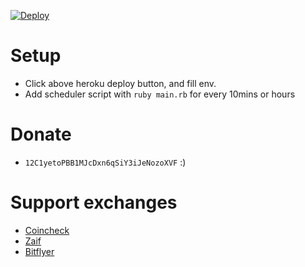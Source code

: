 [![Deploy](https://www.herokucdn.com/deploy/button.svg)](https://heroku.com/deploy?template=https://github.com/toshipon/bitcoin-arbitrage)

# Setup

- Click above heroku deploy button, and fill env.
- Add scheduler script with `ruby main.rb` for every 10mins or hours

# Donate

- `12C1yetoPBB1MJcDxn6qSiY3iJeNozoXVF` :)

# Support exchanges

- [Coincheck](https://coincheck.com/?c=3Mzi75LQlbk)
- [Zaif](https://zaif.jp/)
- [Bitflyer](https://bitflyer.jp?bf=kgfo4q2f)
